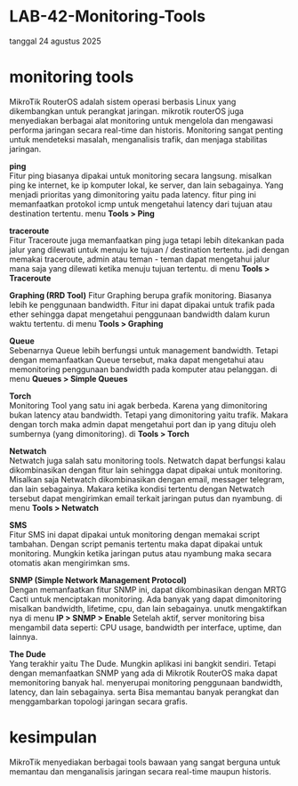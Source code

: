 # LAB-42-Monitoring-Tools
tanggal 24 agustus 2025

# monitoring tools

MikroTik RouterOS adalah sistem operasi berbasis Linux yang dikembangkan untuk perangkat jaringan. mikrotik routerOS juga  menyediakan berbagai alat monitoring untuk mengelola dan mengawasi performa jaringan secara real-time dan historis. Monitoring sangat penting untuk mendeteksi masalah, menganalisis trafik, dan menjaga stabilitas jaringan.

**ping**   
Fitur ping biasanya dipakai untuk monitoring secara langsung. misalkan ping ke internet, ke ip komputer lokal, ke server, dan lain sebagainya. Yang menjadi prioritas yang dimonitoring yaitu pada latency. fitur ping ini memanfaatkan protokol icmp untuk mengetahui latency dari tujuan atau destination tertentu. menu **Tools > Ping**

**traceroute**  
Fitur Traceroute juga memanfaatkan ping juga tetapi lebih ditekankan pada jalur yang dilewati untuk menuju ke tujuan / destination tertentu. jadi dengan memakai traceroute, admin atau teman - teman dapat mengetahui jalur mana saja yang dilewati ketika menuju tujuan tertentu. di menu **Tools > Traceroute**

**Graphing (RRD Tool)** 
Fitur Graphing berupa grafik monitoring. Biasanya lebih ke penggunaan bandwidth. Fitur ini dapat dipakai untuk trafik pada ether sehingga dapat mengetahui penggunaan bandwidth dalam kurun waktu tertentu. di menu **Tools > Graphing**

**Queue**  
Sebenarnya Queue lebih berfungsi untuk management bandwidth. Tetapi dengan memanfaatkan Queue tersebut, maka dapat mengetahui atau memonitoring penggunaan bandwidth pada komputer atau pelanggan. di menu **Queues > Simple Queues**

**Torch**  
Monitoring Tool yang satu ini agak berbeda. Karena yang dimonitoring bukan latency atau bandwidth. Tetapi yang dimonitoring yaitu trafik. Makara dengan torch maka admin dapat mengetahui port dan ip yang dituju oleh sumbernya (yang dimonitoring). di **Tools > Torch** 

**Netwatch**  
Netwatch juga salah satu monitoring tools. Netwatch dapat berfungsi kalau dikombinasikan dengan fitur lain sehingga dapat dipakai untuk monitoring. Misalkan saja Netwatch dikombinasikan dengan email, messager telegram, dan lain sebagainya. Makara ketika kondisi tertentu dengan Netwatch tersebut dapat mengirimkan email terkait jaringan putus dan nyambung. di menu **Tools > Netwatch**

**SMS**   
Fitur SMS ini dapat dipakai untuk monitoring dengan memakai script tambahan. Dengan script pemanis tertentu maka dapat dipakai untuk monitoring. Mungkin ketika jaringan putus atau nyambung maka secara otomatis akan mengirimkan sms.

**SNMP (Simple Network Management Protocol)**  
Dengan memanfaatkan fitur SNMP ini, dapat dikombinasikan dengan MRTG Cacti untuk menciptakan monitoring. Ada banyak yang dapat dimonitoring misalkan bandwidth, lifetime, cpu, dan lain sebagainya.
unutk mengaktifkan nya di menu  **IP > SNMP > Enable**
Setelah aktif, server monitoring bisa mengambil data seperti: CPU usage, bandwidth per interface, uptime, dan lainnya.

**The Dude**   
Yang terakhir yaitu The Dude. Mungkin aplikasi ini bangkit sendiri. Tetapi dengan memanfaatkan SNMP yang ada di Mikrotik RouterOS maka dapat memonitoring banyak hal. menyerupai monitoring penggunaan bandwidth, latency, dan lain sebagainya. serta Bisa memantau banyak perangkat dan menggambarkan topologi jaringan secara grafis.

# kesimpulan 
MikroTik menyediakan berbagai tools bawaan yang sangat berguna untuk memantau dan menganalisis jaringan secara real-time maupun historis.
